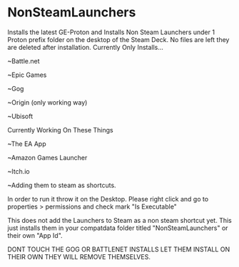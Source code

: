 # NonSteamLaunchers
Installs the latest GE-Proton and Installs Non Steam Launchers under 1 Proton prefix folder on the desktop of the Steam Deck. No files are left they are deleted after installation.  Currently Only Installs...  

  ~Battle.net
  
  ~Epic Games
  
  ~Gog
  
  ~Origin (only working way)
  
  ~Ubisoft

Currently Working On These Things

  ~The EA App 
  
  ~Amazon Games Launcher 
  
  ~Itch.io
  
  ~Adding them to steam as shortcuts.


In order to run it throw it on the Desktop. 
Please right click and go to properties > permissions and check mark "Is Executable"


This does not add the Launchers to Steam as a non steam shortcut yet. This just installs them in your compatdata folder titled "NonSteamLaunchers" or their own "App Id".



DONT TOUCH THE GOG OR BATTLENET INSTALLS LET THEM INSTALL ON THEIR OWN THEY WILL REMOVE THEMSELVES.

